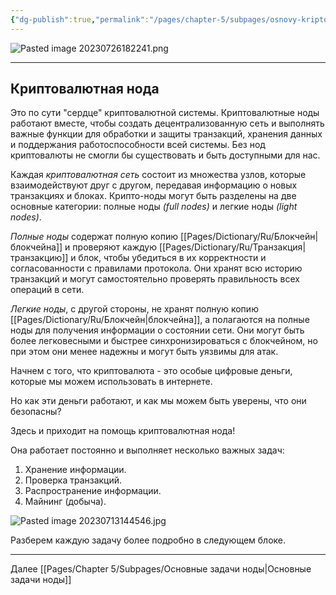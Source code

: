 ```yaml
---
{"dg-publish":true,"permalink":"/pages/chapter-5/subpages/osnovy-kriptovalyutnyh-nod/"}
---
```



![Pasted image 20230726182241.png]()

---

## Криптовалютная нода

Это по сути "сердце" криптовалютной системы. Криптовалютные ноды работают вместе, чтобы создать децентрализованную сеть и выполнять важные функции для обработки и защиты транзакций, хранения данных и поддержания работоспособности всей системы. Без нод криптовалюты не смогли бы существовать и быть доступными для нас.

Каждая _криптовалютная сеть_ состоит из множества узлов, которые взаимодействуют друг с другом, передавая информацию о новых транзакциях и блоках. Крипто-ноды могут быть разделены на две основные категории: полные ноды _(full nodes)_ и легкие ноды _(light nodes)_.

_Полные ноды_ содержат полную копию [[Pages/Dictionary/Ru/Блокчейн\|блокчейна]] и проверяют каждую [[Pages/Dictionary/Ru/Транзакция\|транзакцию]] и блок, чтобы убедиться в их корректности и согласованности с правилами протокола. Они хранят всю историю транзакций и могут самостоятельно проверять правильность всех операций в сети.

_Легкие ноды_, с другой стороны, не хранят полную копию [[Pages/Dictionary/Ru/Блокчейн\|блокчейна]], а полагаются на полные ноды для получения информации о состоянии сети. Они могут быть более легковесными и быстрее синхронизироваться с блокчейном, но при этом они менее надежны и могут быть уязвимы для атак.

Начнем с того, что криптовалюта - это особые цифровые деньги, которые мы можем использовать в интернете.

Но как эти деньги работают, и как мы можем быть уверены, что они безопасны?

Здесь и приходит на помощь криптовалютная нода!

Она работает постоянно и выполняет несколько важных задач:

1. Хранение информации.
2. Проверка транзакций.
3. Распространение информации.
4. Майнинг (добыча).

![Pasted image 20230713144546.jpg]()

Разберем каждую задачу более подробно в следующем блоке.

---

Далее [[Pages/Chapter 5/Subpages/Основные задачи ноды\|Основные задачи ноды]]